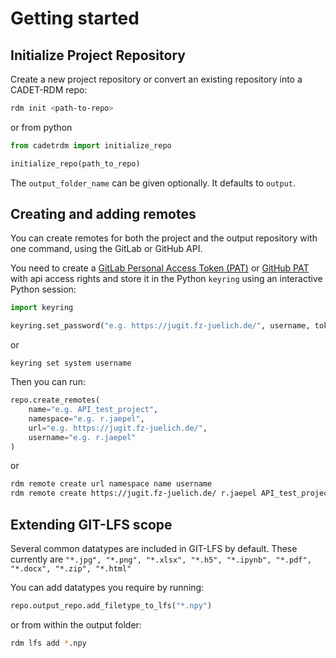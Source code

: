 
# Getting started

## Initialize Project Repository

Create a new project repository or convert an existing repository into a CADET-RDM repo:

```bash
rdm init <path-to-repo>
```

or from python

```python
from cadetrdm import initialize_repo

initialize_repo(path_to_repo)
```

The `output_folder_name` can be given optionally. It defaults to `output`.

## Creating and adding remotes

You can create remotes for both the project and the output repository with one command, using the GitLab or GitHub API.

You need to create a
[GitLab Personal Access Token (PAT)](https://docs.gitlab.com/ee/user/profile/personal_access_tokens.html) or [GitHub PAT](https://github.com/settings/tokens?type=beta) with api access rights
and store it in the Python `keyring` using an interactive Python session:

```python
import keyring

keyring.set_password("e.g. https://jugit.fz-juelich.de/", username, token)
```

or 

````commandline
keyring set system username
````

Then you can run:

```python
repo.create_remotes(
    name="e.g. API_test_project",
    namespace="e.g. r.jaepel",
    url="e.g. https://jugit.fz-juelich.de/",
    username="e.g. r.jaepel"
)
```

or

```bash
rdm remote create url namespace name username
rdm remote create https://jugit.fz-juelich.de/ r.jaepel API_test_project r.jaepel
```


## Extending GIT-LFS scope

Several common datatypes are included in GIT-LFS by default. These currently are
`"*.jpg", "*.png", "*.xlsx", "*.h5", "*.ipynb", "*.pdf", "*.docx", "*.zip", "*.html"`

You can add datatypes you require by running:

````python
repo.output_repo.add_filetype_to_lfs("*.npy")
````


or from within the output folder:

```bash
rdm lfs add *.npy
```
